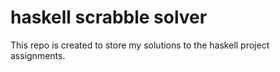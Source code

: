 # haskell scrabble solver
This repo is created to store my solutions to the haskell project assignments.
